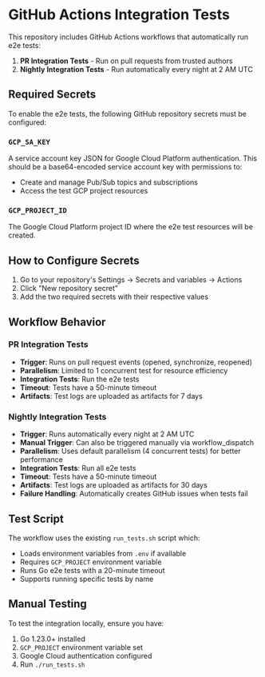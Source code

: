 # GitHub Actions Integration Tests

This repository includes GitHub Actions workflows that automatically run e2e tests:
1. **PR Integration Tests** - Run on pull requests from trusted authors
2. **Nightly Integration Tests** - Run automatically every night at 2 AM UTC

## Required Secrets

To enable the e2e tests, the following GitHub repository secrets must be configured:

### `GCP_SA_KEY`
A service account key JSON for Google Cloud Platform authentication. This should be a base64-encoded service account key with permissions to:
- Create and manage Pub/Sub topics and subscriptions
- Access the test GCP project resources

### `GCP_PROJECT_ID`
The Google Cloud Platform project ID where the e2e test resources will be created.

## How to Configure Secrets

1. Go to your repository's Settings → Secrets and variables → Actions
2. Click "New repository secret"
3. Add the two required secrets with their respective values

## Workflow Behavior

### PR Integration Tests
- **Trigger**: Runs on pull request events (opened, synchronize, reopened)
- **Parallelism**: Limited to 1 concurrent test for resource efficiency
- **Integration Tests**: Run the e2e tests
- **Timeout**: Tests have a 50-minute timeout
- **Artifacts**: Test logs are uploaded as artifacts for 7 days

### Nightly Integration Tests
- **Trigger**: Runs automatically every night at 2 AM UTC
- **Manual Trigger**: Can also be triggered manually via workflow_dispatch
- **Parallelism**: Uses default parallelism (4 concurrent tests) for better performance
- **Integration Tests**: Run all e2e tests
- **Timeout**: Tests have a 50-minute timeout
- **Artifacts**: Test logs are uploaded as artifacts for 30 days
- **Failure Handling**: Automatically creates GitHub issues when tests fail

## Test Script

The workflow uses the existing `run_tests.sh` script which:
- Loads environment variables from `.env` if available
- Requires `GCP_PROJECT` environment variable
- Runs Go e2e tests with a 20-minute timeout
- Supports running specific tests by name

## Manual Testing

To test the integration locally, ensure you have:
1. Go 1.23.0+ installed
2. `GCP_PROJECT` environment variable set
3. Google Cloud authentication configured
4. Run `./run_tests.sh`

